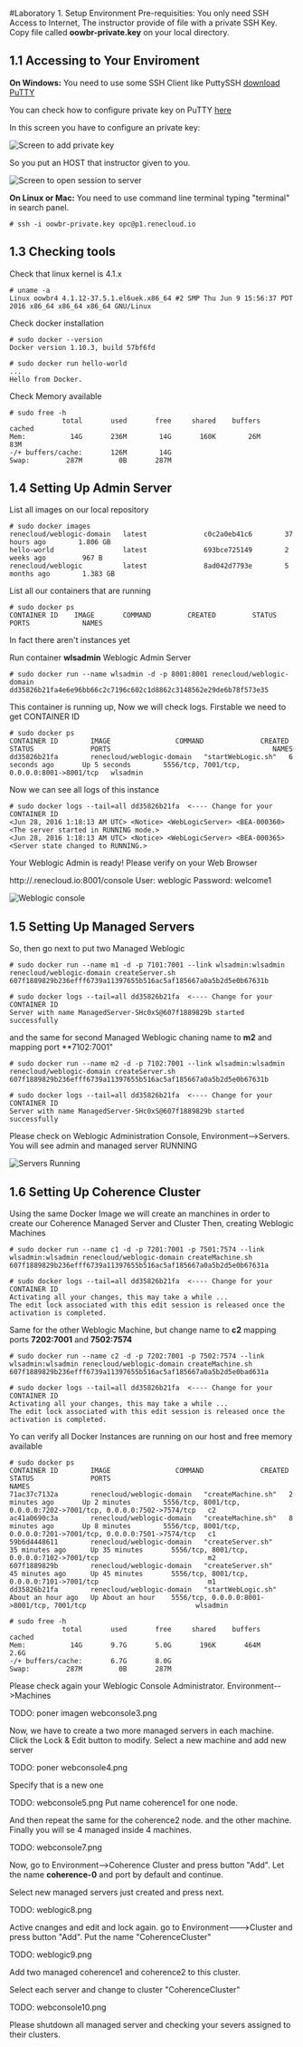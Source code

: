 #Laboratory 1. Setup Environment
Pre-requisities: You only need SSH Access to Internet, The instructor provide of file with a private SSH Key.
Copy file called **oowbr-private.key** on your local directory.

## 1.1 Accessing to Your Enviroment
**On Windows:** You need to use some SSH Client like PuttySSH [download PuTTY](http://www.chiark.greenend.org.uk/~sgtatham/putty/download.html)

You can check how to configure private key on PuTTY [here](https://support.suso.com/supki/SSH_Tutorial_for_Windows)

In this screen you have to configure an private key:

![Screen to add private key](files/Putty-config-sshauth.png)

So you put an HOST that instructor given to you.

![Screen to open session to server](files/Putty-configuration.png)

**On Linux or Mac:** You need to use command line terminal typing "terminal" in search panel.

```
# ssh -i oowbr-private.key opc@p1.renecloud.io
```
## 1.3 Checking tools
Check that linux kernel is 4.1.x 
```
# uname -a
Linux oowbr4 4.1.12-37.5.1.el6uek.x86_64 #2 SMP Thu Jun 9 15:56:37 PDT 2016 x86_64 x86_64 x86_64 GNU/Linux
```
Check docker installation
```
# sudo docker --version
Docker version 1.10.3, build 57bf6fd

# sudo docker run hello-world
...
Hello from Docker.
```
Check Memory available
```
# sudo free -h
             total       used       free     shared    buffers     cached
Mem:           14G       236M        14G       160K        26M        83M
-/+ buffers/cache:       126M        14G 
Swap:         287M         0B       287M 
```

## 1.4 Setting Up Admin Server
List all images on our local repository
```
# sudo docker images
renecloud/weblogic-domain   latest              c0c2a0eb41c6        37 hours ago        1.806 GB
hello-world                 latest              693bce725149        2 weeks ago         967 B
renecloud/weblogic          latest              8ad042d7793e        5 months ago        1.383 GB
```
List all our containers that are running
```
# sudo docker ps
CONTAINER ID    IMAGE       COMMAND         CREATED         STATUS          PORTS             NAMES
```
In fact there aren't instances yet

Run container **wlsadmin** Weblogic Admin Server
```
# sudo docker run --name wlsadmin -d -p 8001:8001 renecloud/weblogic-domain
dd35826b21fa4e6e96bb66c2c7196c602c1d8862c3148562e29de6b78f573e35
```
This container is running up, Now we will check logs. Firstable we need to get CONTAINER ID
```
# sudo docker ps
CONTAINER ID        IMAGE                COMMAND              CREATED             STATUS              PORTS                                        NAMES
dd35826b21fa        renecloud/weblogic-domain   "startWebLogic.sh"   6 seconds ago       Up 5 seconds        5556/tcp, 7001/tcp, 0.0.0.0:8001->8001/tcp   wlsadmin
```
Now we can see all logs of this instance
```
# sudo docker logs --tail=all dd35826b21fa  <---- Change for your CONTAINER ID
<Jun 28, 2016 1:18:13 AM UTC> <Notice> <WebLogicServer> <BEA-000360> <The server started in RUNNING mode.> 
<Jun 28, 2016 1:18:13 AM UTC> <Notice> <WebLogicServer> <BEA-000365> <Server state changed to RUNNING.> 
```
Your Weblogic Admin is ready!
Please verify on your Web Browser 

http://<ID>.renecloud.io:8001/console
User: weblogic 
Password: welcome1

![Weblogic console](files/weblogic_welcome.png)

## 1.5 Setting Up Managed Servers
So, then go next to put two Managed Weblogic
```
# sudo docker run --name m1 -d -p 7101:7001 --link wlsadmin:wlsadmin renecloud/weblogic-domain createServer.sh
607f1889829b236efff6739a11397655b516ac5af185667a0a5b2d5e0b67631b

# sudo docker logs --tail=all dd35826b21fa  <---- Change for your CONTAINER ID
Server with name ManagedServer-SHc0xS@607f1889829b started successfully
```
and the same for second Managed Weblogic chaning name to **m2** and mapping port **7102:7001" 
```
# sudo docker run --name m2 -d -p 7102:7001 --link wlsadmin:wlsadmin renecloud/weblogic-domain createServer.sh
607f1889829b236efff6739a11397655b516ac5af185667a0a5b2d5e0b67631b

# sudo docker logs --tail=all dd35826b21fa  <---- Change for your CONTAINER ID
Server with name ManagedServer-SHc0xS@607f1889829b started successfully
```
Please check on Weblogic Administration Console, Environment-->Servers. You will see admin and managed server RUNNING

![Servers Running](files/webconsole2.png)

## 1.6 Setting Up Coherence Cluster
Using the same Docker Image we will create an manchines in order to create our Coherence Managed Server and Cluster
Then, creating Weblogic Machines
```
# sudo docker run --name c1 -d -p 7201:7001 -p 7501:7574 --link wlsadmin:wlsadmin renecloud/weblogic-domain createMachine.sh
607f1889829b236efff6739a11397655b516ac5af185667a0a5b2d5e0b67631a

# sudo docker logs --tail=all dd35826b21fa  <---- Change for your CONTAINER ID
Activating all your changes, this may take a while ... 
The edit lock associated with this edit session is released once the activation is completed.
```
Same for the other Weblogic Machine, but change name to **c2** mapping ports **7202:7001** and **7502:7574**
```
# sudo docker run --name c2 -d -p 7202:7001 -p 7502:7574 --link wlsadmin:wlsadmin renecloud/weblogic-domain createMachine.sh
607f1889829b236efff6739a11397655b516ac5af185667a0a5b2d5e0bad631a

# sudo docker logs --tail=all dd35826b21fa  <---- Change for your CONTAINER ID
Activating all your changes, this may take a while ... 
The edit lock associated with this edit session is released once the activation is completed.
```
Yo can verify all Docker Instances are running on our host and free memory available
```
# sudo docker ps
CONTAINER ID        IMAGE                COMMAND              CREATED             STATUS              PORTS                                                                NAMES
71ac37c7132a        renecloud/weblogic-domain   "createMachine.sh"   2 minutes ago       Up 2 minutes        5556/tcp, 8001/tcp, 0.0.0.0:7202->7001/tcp, 0.0.0.0:7502->7574/tcp   c2
ac41a0690c3a        renecloud/weblogic-domain   "createMachine.sh"   8 minutes ago       Up 8 minutes        5556/tcp, 8001/tcp, 0.0.0.0:7201->7001/tcp, 0.0.0.0:7501->7574/tcp   c1
59b6d4448611        renecloud/weblogic-domain   "createServer.sh"    35 minutes ago      Up 35 minutes       5556/tcp, 8001/tcp, 0.0.0.0:7102->7001/tcp                           m2
607f1889829b        renecloud/weblogic-domain   "createServer.sh"    45 minutes ago      Up 45 minutes       5556/tcp, 8001/tcp, 0.0.0.0:7101->7001/tcp                           m1
dd35826b21fa        renecloud/weblogic-domain   "startWebLogic.sh"   About an hour ago   Up About an hour    5556/tcp, 0.0.0.0:8001->8001/tcp, 7001/tcp                           wlsadmin

# sudo free -h
             total       used       free     shared    buffers     cached
Mem:           14G       9.7G       5.0G       196K       464M       2.6G
-/+ buffers/cache:       6.7G       8.0G
Swap:         287M         0B       287M
```
Please check again your Weblogic Console Administrator. Environment-->Machines

TODO: poner imagen webconsole3.png

Now, we have to create a two more managed servers in each machine. 
Click the Lock & Edit button to modify.
Select a new machine and add new server

TODO: poner webconsole4.png

Specify that is a new one

TODO: webconsole5.png
Put name coherence1 for one node.

And then repeat the same for the coherence2 node. and the other machine.
Finally you will se 4 managed inside 4 machines. 

TODO: webconsole7.png

Now, go to Environment-->Coherence Cluster and press button "Add". Let the name **coherence-0** and port by default and continue.

Select new managed servers just created and press next.

TODO: weblogic8.png

Active cnanges and edit and lock again.
go to Environment--->Cluster  and press button "Add". Put the name "CoherenceCluster"

TODO: weblogic9.png

Add two managed coherence1 and coherence2 to this cluster. 

Select each server and change to cluster "CoherenceCluster"

TODO: webconsole10.png

Please shutdown all managed server and checking your severs assigned to their clusters.
















